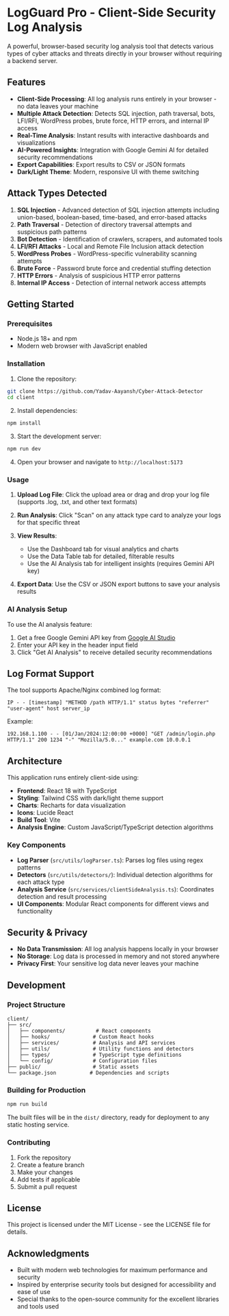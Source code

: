 # LogGuard Pro - Client-Side Security Log Analysis

A powerful, browser-based security log analysis tool that detects various types of cyber attacks and threats directly in your browser without requiring a backend server.

## Features

- **Client-Side Processing**: All log analysis runs entirely in your browser - no data leaves your machine
- **Multiple Attack Detection**: Detects SQL injection, path traversal, bots, LFI/RFI, WordPress probes, brute force, HTTP errors, and internal IP access
- **Real-Time Analysis**: Instant results with interactive dashboards and visualizations
- **AI-Powered Insights**: Integration with Google Gemini AI for detailed security recommendations
- **Export Capabilities**: Export results to CSV or JSON formats
- **Dark/Light Theme**: Modern, responsive UI with theme switching

## Attack Types Detected

1. **SQL Injection** - Advanced detection of SQL injection attempts including union-based, boolean-based, time-based, and error-based attacks
2. **Path Traversal** - Detection of directory traversal attempts and suspicious path patterns
3. **Bot Detection** - Identification of crawlers, scrapers, and automated tools
4. **LFI/RFI Attacks** - Local and Remote File Inclusion attack detection
5. **WordPress Probes** - WordPress-specific vulnerability scanning attempts
6. **Brute Force** - Password brute force and credential stuffing detection
7. **HTTP Errors** - Analysis of suspicious HTTP error patterns
8. **Internal IP Access** - Detection of internal network access attempts

## Getting Started

### Prerequisites

- Node.js 18+ and npm
- Modern web browser with JavaScript enabled

### Installation

1. Clone the repository:
```bash
git clone https://github.com/Yadav-Aayansh/Cyber-Attack-Detector
cd client
```

2. Install dependencies:
```bash
npm install
```

3. Start the development server:
```bash
npm run dev
```

4. Open your browser and navigate to `http://localhost:5173`

### Usage

1. **Upload Log File**: Click the upload area or drag and drop your log file (supports .log, .txt, and other text formats)

2. **Run Analysis**: Click "Scan" on any attack type card to analyze your logs for that specific threat

3. **View Results**: 
   - Use the Dashboard tab for visual analytics and charts
   - Use the Data Table tab for detailed, filterable results
   - Use the AI Analysis tab for intelligent insights (requires Gemini API key)

4. **Export Data**: Use the CSV or JSON export buttons to save your analysis results

### AI Analysis Setup

To use the AI analysis feature:

1. Get a free Google Gemini API key from [Google AI Studio](https://makersuite.google.com/app/apikey)
2. Enter your API key in the header input field
3. Click "Get AI Analysis" to receive detailed security recommendations

## Log Format Support

The tool supports Apache/Nginx combined log format:
```
IP - - [timestamp] "METHOD /path HTTP/1.1" status bytes "referrer" "user-agent" host server_ip
```

Example:
```
192.168.1.100 - - [01/Jan/2024:12:00:00 +0000] "GET /admin/login.php HTTP/1.1" 200 1234 "-" "Mozilla/5.0..." example.com 10.0.0.1
```

## Architecture

This application runs entirely client-side using:

- **Frontend**: React 18 with TypeScript
- **Styling**: Tailwind CSS with dark/light theme support
- **Charts**: Recharts for data visualization
- **Icons**: Lucide React
- **Build Tool**: Vite
- **Analysis Engine**: Custom JavaScript/TypeScript detection algorithms

### Key Components

- **Log Parser** (`src/utils/logParser.ts`): Parses log files using regex patterns
- **Detectors** (`src/utils/detectors/`): Individual detection algorithms for each attack type
- **Analysis Service** (`src/services/clientSideAnalysis.ts`): Coordinates detection and result processing
- **UI Components**: Modular React components for different views and functionality

## Security & Privacy

- **No Data Transmission**: All log analysis happens locally in your browser
- **No Storage**: Log data is processed in memory and not stored anywhere
- **Privacy First**: Your sensitive log data never leaves your machine

## Development

### Project Structure

```
client/
├── src/
│   ├── components/          # React components
│   ├── hooks/              # Custom React hooks
│   ├── services/           # Analysis and API services
│   ├── utils/              # Utility functions and detectors
│   ├── types/              # TypeScript type definitions
│   └── config/             # Configuration files
├── public/                 # Static assets
└── package.json           # Dependencies and scripts
```

### Building for Production

```bash
npm run build
```

The built files will be in the `dist/` directory, ready for deployment to any static hosting service.

### Contributing

1. Fork the repository
2. Create a feature branch
3. Make your changes
4. Add tests if applicable
5. Submit a pull request

## License

This project is licensed under the MIT License - see the LICENSE file for details.

## Acknowledgments

- Built with modern web technologies for maximum performance and security
- Inspired by enterprise security tools but designed for accessibility and ease of use
- Special thanks to the open-source community for the excellent libraries and tools used
